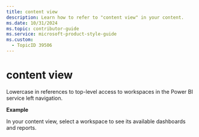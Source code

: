 ```yaml
---
title: content view
description: Learn how to refer to "content view" in your content.
ms.date: 10/31/2024
ms.topic: contributor-guide
ms.service: microsoft-product-style-guide
ms.custom:
  - TopicID 39506
---
```



# content view

Lowercase in references to top-level access to workspaces in the Power BI service left navigation.

**Example**

In your content view, select a workspace to see its available dashboards and reports.  

